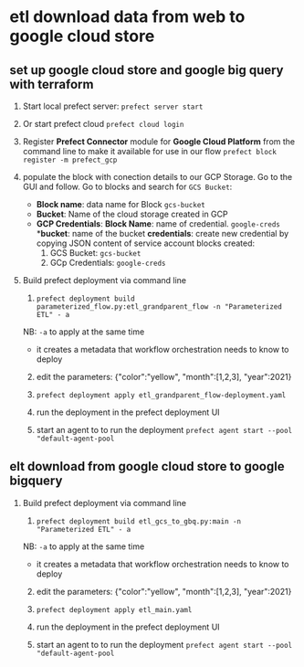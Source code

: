 # etl download data from web to google cloud store 

## set up google cloud store and google big query with terraform

1. Start local prefect server: `prefect server start`

2. Or start prefect cloud `prefect cloud login`

3. Register **Prefect Connector** module for **Google Cloud Platform** from the command line to make it available for use in our flow `prefect block register -m prefect_gcp`

4. populate the block with conection details to our GCP Storage. Go to the GUI and      follow. Go to blocks and search for `GCS Bucket`:

    * **Block name**: data name for Block `gcs-bucket`
    * **Bucket**: Name of the cloud storage created in GCP 
    * **GCP Credentials**: 
        **Block Name**: name of credential. `google-creds`
        ***bucket**: name of the bucket
        **credentials**: create new credential by copying JSON content of service account 
    blocks created:
        1. GCS Bucket: `gcs-bucket`
        2. GCp Credentials: `google-creds`

4. Build prefect deployment via command line
    
    1. `prefect deployment build parameterized_flow.py:etl_grandparent_flow -n "Parameterized ETL" - a` 

    NB: `-a` to apply at the same time

    - it creates a metadata that workflow orchestration needs to know to deploy
    
    2. edit the parameters: {"color":"yellow", "month":[1,2,3], "year":2021}
    
    3. `prefect deployment apply etl_grandparent_flow-deployment.yaml`
    
    4. run the deployment in the prefect deployment UI
    
    5. start an agent to to run the deployment
        `prefect agent start --pool "default-agent-pool`


## elt download from google cloud store to google bigquery

1. Build prefect deployment via command line
    
    1. `prefect deployment build etl_gcs_to_gbq.py:main -n "Parameterized ETL" - a` 

    NB: `-a` to apply at the same time

    - it creates a metadata that workflow orchestration needs to know to deploy
    
    2. edit the parameters: {"color":"yellow", "month":[1,2,3], "year":2021}
    
    3. `prefect deployment apply etl_main.yaml`
    
    4. run the deployment in the prefect deployment UI
    
    5. start an agent to to run the deployment
        `prefect agent start --pool "default-agent-pool`